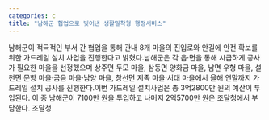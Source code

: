 ```yaml
---
categories: c
title: "남해군 협업으로 빚어낸 생활밀착형 행정서비스"
---
```

남해군이 적극적인 부서 간 협업을 통해 관내 8개 마을의 진입로와 안길에 안전 확보를 위한 가드레일 설치 사업을 진행한다고 밝혔다.남해군은 각 읍·면을 통해 시급하게 공사가 필요한 마을을 선정했으며 상주면 두모 마을, 삼동면 양화금 마을, 남면 우형 마을, 설천면 문항 마을·금음 마을·남양 마을, 창선면 지족 마을·서대 마을에서 올해 연말까지 가드레일 설치 공사를 진행한다.이번 가드레일 설치사업은 총 3억2800만 원의 예산이 투입된다. 이 중 남해군이 7100만 원을 투입하고 나머지 2억5700만 원은 조달청에서 부담한다. 조달청